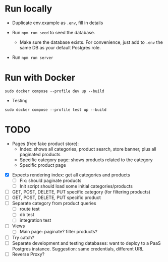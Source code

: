 # Run locally

- Duplicate env.example as `.env`, fill in details

- Run `npm run seed` to seed the database.

    - Make sure the database exists. For convenience, just add to `.env` the same DB as your default Postgres role.

- Run `npm run server`

# Run with Docker

`sudo docker compose --profile dev up --build`

- Testing

`sudo docker compose --profile test up --build`

# TODO

- Pages (free fake product store):
    - Index: shows all categories, product search, store banner, plus all paginated products
    - Specific category page: shows products related to the category
    - Specific product page

- [X] Expects rendering index: get all categories and products
    - [ ] Fix: should paginate products
    - [ ] Init script should load some initial categories/products
- [ ] GET, POST, DELETE, PUT specific category (for filtering products)
- [ ] GET, POST, DELETE, PUT specific product
- [ ] Separate category from product queries
    - [ ] route test
    - [ ] db test
    - [ ] integration test

- [ ] Views
    - [ ] Main page: paginate? filter products?

- [ ] Try catch?
- [ ] Separate development and testing databases: want to deploy to a PaaS Postgres instance. Suggestion: same credentials, different URL
- [ ] Reverse Proxy?
